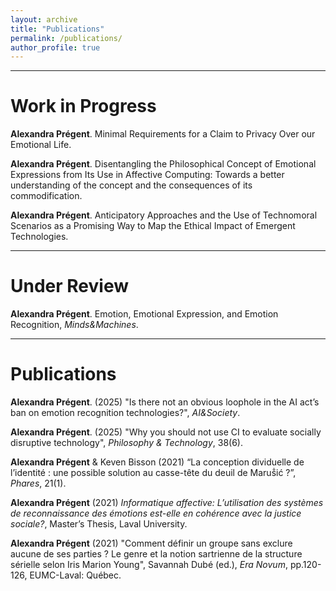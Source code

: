 ```yaml
---
layout: archive
title: "Publications"
permalink: /publications/
author_profile: true
---
```

****

# Work in Progress

**Alexandra Prégent**. Minimal Requirements for a Claim to Privacy Over our Emotional Life. 

**Alexandra Prégent**. Disentangling the Philosophical Concept of Emotional Expressions from Its Use in Affective Computing: Towards a better understanding of the concept and the consequences of its commodification.

**Alexandra Prégent**. Anticipatory Approaches and the Use of Technomoral Scenarios as a Promising Way to Map the Ethical Impact of Emergent Technologies.

****

# Under Review

**Alexandra Prégent**. Emotion, Emotional Expression, and Emotion Recognition, *Minds&Machines*.

****


# Publications

**Alexandra Prégent**. (2025) <a href="https://doi.org/10.1007/s00146-025-02289-8." style="text-decoration:none">"Is there not an obvious loophole in the AI act’s ban on emotion recognition technologies?"</a>, *AI&Society*.

**Alexandra Prégent**. (2025) <a href="https://link.springer.com/article/10.1007/s13347-025-00838-z" style="text-decoration:none">"Why you should not use CI to evaluate socially disruptive technology"</a>, *Philosophy & Technology*, 38(6).

**Alexandra Prégent** & Keven Bisson (2021) <a href="https://philpapers.org/rec/PRGLCD" style="text-decoration:none">“La conception dividuelle de l’identité : une possible solution au casse-tête du deuil de Maruṧić ?”</a>, *Phares*, 21(1).

**Alexandra Prégent** (2021) <a href="https://philpapers.org/rec/PRGLCD" style="text-decoration:none">*Informatique affective: L’utilisation des systèmes de reconnaissance des émotions est-elle en cohérence avec la justice sociale?*</a>, Master’s Thesis, Laval University.

**Alexandra Prégent** (2021) <a href="https://philpapers.org/rec/PRGCDU" style="text-decoration:none">"Comment définir un groupe sans exclure aucune de ses parties ? Le genre et la notion sartrienne de la structure sérielle selon Iris Marion Young"</a>, Savannah Dubé (ed.), *Era Novum*, pp.120-126, EUMC-Laval: Québec.


